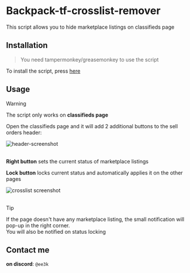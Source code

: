 # Backpack-tf-crosslist-remover
This script allows you to hide marketplace listings on classifieds page

## Installation 
>You need tampermonkey/greasemonkey to use the script

To install the script, press [here](https://github.com/yaboieeek/backpack-tf-crosslist-remover/raw/refs/heads/main/backpack-tf-crosslist-remover.user.js)

## Usage 
>[!WARNING]
>The script only works on __classifieds page__

Open the classifieds page and it will add 2 additional buttons to the sell orders header: 

![header-screenshot](https://github.com/user-attachments/assets/7759c9da-d91d-4e85-8aa6-e02898f8f355)
</br>
</br>


__Right button__ sets the current status of marketplace listings

__Lock button__ locks current status and automatically applies it on the other pages

<div>
  <img src='https://github.com/user-attachments/assets/7e827183-e65d-409d-93e4-3c51a61b93ad' alt = 'crosslist screenshot'>
</div>

</br>

>[!TIP]
>If the page doesn't have any marketplace listing, the small notification will pop-up in the right corner.
></br>
>You will also be notified on status locking
 
## Contact me
__on discord__: `@ee3k`



